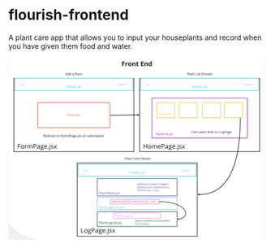 # flourish-frontend

A plant care app that allows you to input your houseplants and record when you have given them food and water.

<img src='./public/planning.png' alt='planning' />
